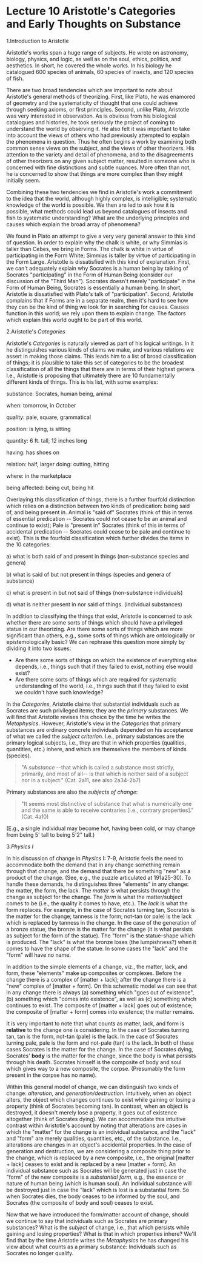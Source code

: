 # Lecture 10 Aristotle's Categories and Early Thoughts on Substance 

1.Introduction to Aristotle 

Aristotle's works span a huge range of subjects.  He wrote on astronomy, biology, physics, and logic, as well as on the soul, ethics, politics, and aesthetics.  In short, he covered the whole works. In his biology he catalogued 600 species of animals, 60 species of insects, and 120 species of fish. 

There are two broad tendencies which are important to note about Aristotle's general methods of theorizing. First, like Plato, he was enamored of geometry and the systematicity of thought that one could achieve through seeking axioms, or first principles.  Second, unlike Plato, Aristotle was very interested in observation. As is obvious from his biological catalogues and histories, he took seriously the project of coming to understand the world by observing it.  He also felt it was important to take into account the views of others who had previously attempted to explain the phenomena in question.  Thus he often begins a work by examining both common sense views on the subject, and the views of other theorizers.  His attention to the variety and detail of phenomena, and to the disagreements of other theorizers on any given subject matter, resulted in someone who is concerned with fine distinctions and subtle nuances. More often than not, he is concerned to show that things are more complex than they might initially seem. 

Combining these two tendencies we find in Aristotle's work a commitment to the idea that the world, although highly complex, is intelligible; systematic knowledge of the world is possible.  We then are led to ask how it is possible, what methods could lead us beyond catalogues of insects and fish to systematic understanding?  What are the underlying principles and causes which explain the broad array of phenomena? 

We found in Plato an attempt to give a very very general answer to this kind of question.  In order to explain why the chalk is white, or why Simmias is taller than Cebes, we bring in Forms.  The chalk is white in virtue of participating in the Form White; Simmias is taller by virtue of participating in the Form Large.  Aristotle is dissatisfied with this kind of explanation.  First, we can't adequately explain why Socrates is a human being by talking of Socrates "participating" in the Form of Human Being (consider our discussion of the "Third Man").  Socrates doesn't merely "participate" in the Form of Human Being, Socrates is essentially a human being.  In short, Aristotle is dissatisfied with Plato's talk of "participation".  Second, Aristotle complains that if Forms are in a separate realm, then it's hard to see how they can be the kind of thing we look for in searching for causes. Causes function in this world; we rely upon them to explain change. The factors which explain this world ought to be part of this world.  

2.Aristotle's *Categories* 

Aristotle's *Categories* is naturally viewed as part of his logical writings. In it he distinguishes various kinds of claims we make, and various relations we assert in making those claims.  This leads him to a list of broad classification of things; it is plausible to take this set of categories to be the broadest classification of all the things that there are in terms of their highest genera. I.e., Aristotle is proposing that ultimately there are 10 fundamentally different kinds of things. This is his list, with some examples: 

substance: Socrates, human being, animal             

when: tomorrow, in October 

quality: pale, square, grammatical 

position: is lying, is sitting 

quantity: 6 ft. tall, 12 inches long 

having: has shoes on 

relation: half, larger 
                                                       doing: cutting, hitting 

where: in the marketplace 

being affected: being cut, being hit 

Overlaying this classification of things, there is a further fourfold distinction which relies on a distinction between two kinds of predication: being said of, and being present in. Animal is "said of" Socrates (think of this in terms of essential predication -- Socrates could not cease to be an animal and continue to exist); Pale is "present in" Socrates (think of this in terms of accidental predication -- Socrates could cease to be pale and continue to exist).  This is the fourfold classification which further divides the items in the 10 categories: 

a) what is both said of and present in things (non-substance species and genera)  

b) what is said of but not present in things (species and genera of substance)  

c) what is present in but not said of things (non-substance individuals) 

d) what is neither present in nor said of things. (individual substances) 

In addition to classifying the things that exist, Aristotle is concerned to ask whether there are some sorts of things which should have a privileged status in our theorizing.  Are there some sorts of things which are more significant than others, e.g., some sorts of things which are ontologically or epistemologically basic?  We can rephrase this question more simply by dividing it into two issues: 

- Are there some sorts of things on which the existence of everything else depends, i.e., things such that if they failed to exist, nothing else would exist? 
- Are there some sorts of things which are required for systematic understanding of the world, i.e., things such that if they failed to exist we couldn't have such knowledge?  

In the *Categories*, Aristotle claims that substantial individuals such as Socrates are such privileged items; they are the *primary* substances. We will find that Aristotle revises this choice by the time he writes the *Metaphysics*. However, Aristotle's view in the *Categories* that primary substances are ordinary concrete individuals depended on his acceptance of what we called the *subject criterion*. I.e., primary substances are the primary logical subjects, i.e., they are that in which properties (qualities, quantities, etc.) inhere, and which are themselves the members of kinds (species). 

> "A *substance* --that which is called a substance most strictly, primarily, and most of all-- is that which is neither said of a subject nor in a subject." (Cat. 2a11, see also 2a34-2b7) 

Primary substances are also the *subjects of change*: 

> "It seems most distinctive of substance that what is numerically one and the same is able to receive contraries [i.e., contrary properties]." (Cat. 4a10)    

(E.g., a single individual may become hot, having been cold, or may change from being 5' tall to being 5'2" tall.) 

3.*Physics I* 

In his discussion of change in *Physics* I: 7-9, Aristotle feels the need to accommodate both the demand that in any change something remain through that change, and the demand that there be something "new" as a product of the change. (See, e.g., the puzzle articulated at 191a25-30). To handle these demands, he distinguishes three "elements" in any change: the matter, the form, the lack. The *matter* is what persists through the change as subject for the change. The *form* is what the matter/subject comes to be (i.e., the quality it comes to have, etc.). The *lack* is what the form replaces. For example, in the case of Socrates turning tan, Socrates is the matter for the change; tanness is the form; not-tan (or pale) is the lack which is replaced by tanness in the change. In the case of the generation of a bronze statue, the bronze is the matter for the change (it is what persists as subject for the form of the statue).  The "form" is the statue-shape which is produced. The "lack" is what the bronze loses (the lumpishness?) when it comes to have the shape of the statue. In some cases the "lack" and the "form" will have no name.  

In addition to the simple elements of a change, viz., the matter, lack, and form, these "elements"  make up composites or complexes.  Before the change there is a complex of [matter + lack]; after the change there is a "new" complex of [matter + form].  On this schematic model we can see that in any change there is always (a) something which "goes out of existence", (b) something which "comes into existence", as well as (c) something which continues to exist.  The composite of [matter + lack] goes out of existence; the composite of [matter + form] comes into existence; the matter remains. 

It is very important to note that what counts as matter, lack, and form is **relative** to the change one is considering. In the case of Socrates turning tan, tan is the form, not-tan (pale) is the lack. In the case of Socrates turning pale, pale is the form and not-pale (tan) is the lack. In both of these cases Socrates is the matter for the change. In the case of Socrates dying, Socrates' **body** is the matter for the change, since the body is what persists through his death. Socrates himself is the composite of body and soul which gives way to a new composite, the corpse. (Presumably the form present in the corpse has no name). 

Within this general model of change, we can distinguish two kinds of change: *alteration*, and *generation/destruction*. Intuitively, when an object alters, the object which changes continues to exist while gaining or losing a property (think of Socrates becoming tan). In contrast, when an object is destroyed, it doesn't merely lose a property, it goes out of existence altogether (think of Socrates dying). We can accommodate this intuitive contrast within Aristotle's account by noting that alterations are cases in which the "matter" for the change is an individual substance, and the "lack" and "form" are merely qualities, quantities, etc., of the substance. I.e., alterations are changes in an object's accidental properties. In the case of generation and destruction, we are considering a composite thing prior to the change, which is replaced by a new composite, i.e., the original [matter + lack] ceases to exist and is replaced by a new [matter + form]. An individual substance such as Socrates will be generated just in case the "form" of the new composite is a *substantial form*, e.g., the essence or nature of human being (which is human soul). An individual substance will be destroyed just in case the "lack" which is lost is a substantial form. So when Socrates dies, the body ceases to be informed by the soul, and Socrates (the composite of body and soul) ceases to exist. 

Now that we have introduced the form/matter account of change, should we continue to say that individuals such as Socrates are primary substances? What is the *subject* of change, i.e., that which persists while gaining and losing properties? What is that in which properties inhere? We'll find that by the time Aristotle writes the *Metaphysics* he has changed his view about what counts as a primary substance: Individuals such as Socrates no longer qualify. 